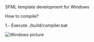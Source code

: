 SFML template development for Windows

How to compile?

1.- Execute ./build/compiler.bat

![Windows picture](https://cdn.icon-icons.com/icons2/615/PNG/256/Windows_icon-icons.com_56585.png)
